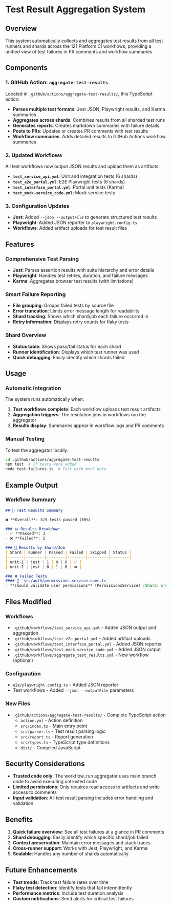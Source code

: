 # Test Result Aggregation System

## Overview

This system automatically collects and aggregates test results from all test runners and shards across the 121 Platform CI workflows, providing a unified view of test failures in PR comments and workflow summaries.

## Components

### 1. GitHub Action: `aggregate-test-results`

Located in `.github/actions/aggregate-test-results/`, this TypeScript action:

- **Parses multiple test formats**: Jest JSON, Playwright results, and Karma summaries
- **Aggregates across shards**: Combines results from all sharded test runs
- **Generates reports**: Creates markdown summaries with failure details
- **Posts to PRs**: Updates or creates PR comments with test results
- **Workflow summaries**: Adds detailed results to GitHub Actions workflow summaries

### 2. Updated Workflows

All test workflows now output JSON results and upload them as artifacts:

- **`test_service_api.yml`**: Unit and integration tests (6 shards)
- **`test_e2e_portal.yml`**: E2E Playwright tests (6 shards) 
- **`test_interface_portal.yml`**: Portal unit tests (Karma)
- **`test_mock-service_code.yml`**: Mock service tests

### 3. Configuration Updates

- **Jest**: Added `--json --outputFile` to generate structured test results
- **Playwright**: Added JSON reporter to `playwright.config.ts`
- **Workflows**: Added artifact uploads for test result files

## Features

### Comprehensive Test Parsing
- **Jest**: Parses assertion results with suite hierarchy and error details
- **Playwright**: Handles test retries, duration, and failure messages
- **Karma**: Aggregates browser test results (with limitations)

### Smart Failure Reporting
- **File grouping**: Groups failed tests by source file
- **Error truncation**: Limits error message length for readability
- **Shard tracking**: Shows which shard/job each failure occurred in
- **Retry information**: Displays retry counts for flaky tests

### Shard Overview
- **Status table**: Shows pass/fail status for each shard
- **Runner identification**: Displays which test runner was used
- **Quick debugging**: Easily identify which shards failed

## Usage

### Automatic Integration

The system runs automatically when:

1. **Test workflows complete**: Each workflow uploads test result artifacts
2. **Aggregation triggers**: The resolution jobs in workflows run the aggregator
3. **Results display**: Summaries appear in workflow logs and PR comments

### Manual Testing

To test the aggregator locally:

```bash
cd .github/actions/aggregate-test-results
npm test  # If tests were added
node test-failures.js  # Test with mock data
```

## Example Output

### Workflow Summary
```markdown
## 🧪 Test Results Summary

❌ **Overall**: 3/5 tests passed (60%)

### 📊 Results Breakdown
- ✅ **Passed**: 3
- ❌ **Failed**: 2

### 🔀 Results by Shard/Job
| Shard | Runner | Passed | Failed | Skipped | Status |
|-------|--------|--------|--------|---------|--------|
| unit-1 | jest | 1 | 0 | 0 | ✅ |
| unit-2 | jest | 0 | 1 | 0 | ❌ |

### ❌ Failed Tests
#### 📄 `src/auth/permissions.service.spec.ts`
- **should validate user permissions** (PermissionsService) [Shard: unit-2]
```

## Files Modified

### Workflows
- `.github/workflows/test_service_api.yml` - Added JSON output and aggregation
- `.github/workflows/test_e2e_portal.yml` - Added artifact uploads
- `.github/workflows/test_interface_portal.yml` - Added JSON reporter
- `.github/workflows/test_mock-service_code.yml` - Added JSON output
- `.github/workflows/aggregate_test_results.yml` - New workflow (optional)

### Configuration
- `e2e/playwright.config.ts` - Added JSON reporter
- Test workflows - Added `--json --outputFile` parameters

### New Files
- `.github/actions/aggregate-test-results/` - Complete TypeScript action
  - `action.yml` - Action definition
  - `src/index.ts` - Main entry point
  - `src/parser.ts` - Test result parsing logic
  - `src/report.ts` - Report generation
  - `src/types.ts` - TypeScript type definitions
  - `dist/` - Compiled JavaScript

## Security Considerations

- **Trusted code only**: The workflow_run aggregator uses main branch code to avoid executing untrusted code
- **Limited permissions**: Only requires read access to artifacts and write access to comments
- **Input validation**: All test result parsing includes error handling and validation

## Benefits

1. **Quick failure overview**: See all test failures at a glance in PR comments
2. **Shard debugging**: Easily identify which specific shard/job failed
3. **Context preservation**: Maintain error messages and stack traces
4. **Cross-runner support**: Works with Jest, Playwright, and Karma
5. **Scalable**: Handles any number of shards automatically

## Future Enhancements

- **Test trends**: Track test failure rates over time
- **Flaky test detection**: Identify tests that fail intermittently
- **Performance metrics**: Include test duration analysis
- **Custom notifications**: Send alerts for critical test failures
